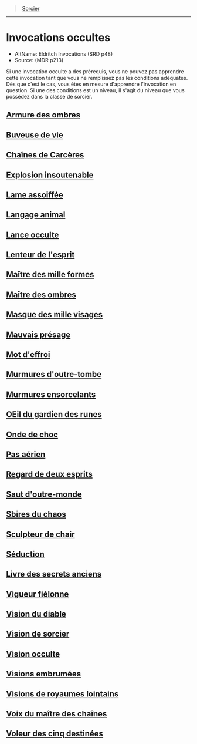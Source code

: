 ﻿>  [Sorcier](hd_warlock.md)

---


# Invocations occultes

- AltName: Eldritch Invocations (SRD p48)
- Source: (MDR p213)

Si une invocation occulte a des prérequis, vous ne pouvez pas apprendre cette invocation tant que vous ne remplissez pas les conditions adéquates. Dès que c'est le cas, vous êtes en mesure d'apprendre l'invocation en question. Si une des conditions est un niveau, il s'agit du niveau que vous possédez dans la classe de sorcier.



## [Armure des ombres](hd_warlock_occultsummons_armure_des_ombres.md)



## [Buveuse de vie](hd_warlock_occultsummons_buveuse_de_vie.md)



## [Chaînes de Carcères](hd_warlock_occultsummons_chaines_de_carceres.md)



## [Explosion insoutenable](hd_warlock_occultsummons_explosion_insoutenable.md)



## [Lame assoiffée](hd_warlock_occultsummons_lame_assoiffee.md)



## [Langage animal](hd_warlock_occultsummons_langage_animal.md)



## [Lance occulte](hd_warlock_occultsummons_lance_occulte.md)



## [Lenteur de l'esprit](hd_warlock_occultsummons_lenteur_de_lesprit.md)



## [Maître des mille formes](hd_warlock_occultsummons_maitre_des_mille_formes.md)



## [Maître des ombres](hd_warlock_occultsummons_maitre_des_ombres.md)



## [Masque des mille visages](hd_warlock_occultsummons_masque_des_mille_visages.md)



## [Mauvais présage](hd_warlock_occultsummons_mauvais_presage.md)



## [Mot d'effroi](hd_warlock_occultsummons_mot_deffroi.md)



## [Murmures d'outre-tombe](hd_warlock_occultsummons_murmures_doutre_tombe.md)



## [Murmures ensorcelants](hd_warlock_occultsummons_murmures_ensorcelants.md)



## [OEil du gardien des runes](hd_warlock_occultsummons_oeil_du_gardien_des_runes.md)



## [Onde de choc](hd_warlock_occultsummons_onde_de_choc.md)



## [Pas aérien](hd_warlock_occultsummons_pas_aerien.md)



## [Regard de deux esprits](hd_warlock_occultsummons_regard_de_deux_esprits.md)



## [Saut d'outre-monde](hd_warlock_occultsummons_saut_doutre_monde.md)



## [Sbires du chaos](hd_warlock_occultsummons_sbires_du_chaos.md)



## [Sculpteur de chair](hd_warlock_occultsummons_sculpteur_de_chair.md)



## [Séduction](hd_warlock_occultsummons_seduction.md)



## [Livre des secrets anciens](hd_warlock_occultsummons_livre_des_secrets_anciens.md)



## [Vigueur fiélonne](hd_warlock_occultsummons_vigueur_fielonne.md)



## [Vision du diable](hd_warlock_occultsummons_vision_du_diable.md)



## [Vision de sorcier](hd_warlock_occultsummons_vision_de_sorcier.md)



## [Vision occulte](hd_warlock_occultsummons_vision_occulte.md)



## [Visions embrumées](hd_warlock_occultsummons_visions_embrumees.md)



## [Visions de royaumes lointains](hd_warlock_occultsummons_visions_de_royaumes_lointains.md)



## [Voix du maître des chaînes](hd_warlock_occultsummons_voix_du_maitre_des_chaines.md)



## [Voleur des cinq destinées](hd_warlock_occultsummons_voleur_des_cinq_destinees.md)

